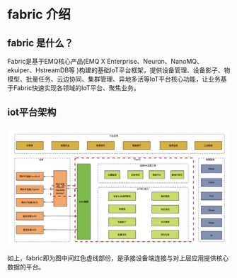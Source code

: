 # fabric 介绍

## fabric 是什么？

Fabric是基于EMQ核心产品(EMQ X Enterprise、Neuron、NanoMQ、ekuiper、HstreamDB等 )构建的基础IoT平台框架，提供设备管理、设备影子、物模型、批量任务、云边协同、集群管理、异地多活等IoT平台核心功能，让业务基于Fabric快速实现各领域的IoT平台、聚焦业务。


## iot平台架构
![](./assets/architecture.png)

如上，fabric即为图中间红色虚线部份，是承接设备端连接与对上层应用提供核心数据的平台。
